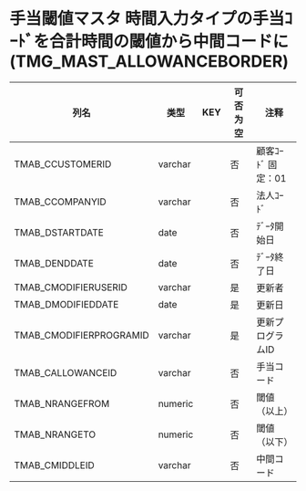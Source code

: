 # 手当閾値マスタ                       時間入力タイプの手当ｺｰﾄﾞを合計時間の閾値から中間コードに(TMG_MAST_ALLOWANCEBORDER)
| 列名   | 类型   | KEY  | 可否为空 | 注释   |
| ---- | ---- | ---- | ---- | ---- |
|TMAB_CCUSTOMERID|varchar||否|顧客ｺｰﾄﾞ                        固定：01                                                       |
|TMAB_CCOMPANYID|varchar||否|法人ｺｰﾄﾞ                                                                                    |
|TMAB_DSTARTDATE|date||否|ﾃﾞｰﾀ開始日                                                                                   |
|TMAB_DENDDATE|date||否|ﾃﾞｰﾀ終了日                                                                                   |
|TMAB_CMODIFIERUSERID|varchar||是|更新者                                                                                       |
|TMAB_DMODIFIEDDATE|date||是|更新日                                                                                       |
|TMAB_CMODIFIERPROGRAMID|varchar||是|更新プログラムID                                                                                 |
|TMAB_CALLOWANCEID|varchar||否|手当コード                                                                                     |
|TMAB_NRANGEFROM|numeric||否|閾値（以上）                                                                                    |
|TMAB_NRANGETO|numeric||否|閾値（以下）                                                                                    |
|TMAB_CMIDDLEID|varchar||否|中間コード                                                                                     |
